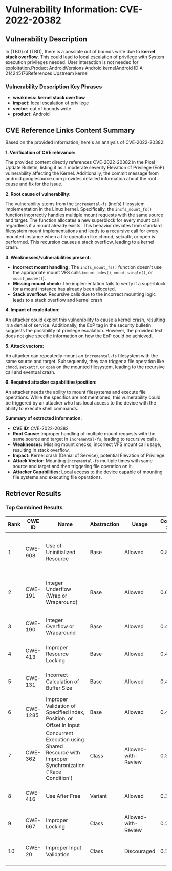 # Vulnerability Information: CVE-2022-20382

## Vulnerability Description
In (TBD) of (TBD), there is a possible out of bounds write due to **kernel stack overflow**. This could lead to local escalation of privilege with System execution privileges needed. User interaction is not needed for exploitation.Product AndroidVersions Android kernelAndroid ID A-214245176References Upstream kernel

### Vulnerability Description Key Phrases
- **weakness:** **kernel stack overflow**
- **impact:** local escalation of privilege
- **vector:** out of bounds write
- **product:** Android

## CVE Reference Links Content Summary
Based on the provided information, here's an analysis of CVE-2022-20382:

**1. Verification of CVE relevance:**

The provided content directly references CVE-2022-20382 in the Pixel Update Bulletin, listing it as a moderate severity Elevation of Privilege (EoP) vulnerability affecting the Kernel. Additionally, the commit message from android.googlesource.com provides detailed information about the root cause and fix for the issue.

**2. Root cause of vulnerability:**

The vulnerability stems from the `incremental-fs` (incfs) filesystem implementation in the Linux kernel. Specifically, the `incfs_mount_fs()` function incorrectly handles multiple mount requests with the same source and target. The function allocates a new superblock for every mount call regardless if a mount already exists. This behavior deviates from standard filesystem mount implementations and leads to a recursive call for every mounted instance when a file operation like chmod, setxattr, or open is performed. This recursion causes a stack overflow, leading to a kernel crash.

**3. Weaknesses/vulnerabilities present:**

*   **Incorrect mount handling:** The `incfs_mount_fs()` function doesn't use the appropriate mount VFS calls (`mount_bdev()`, `mount_single()`, or `mount_nodev()`).
*   **Missing mount check:** The implementation fails to verify if a superblock for a mount instance has already been allocated.
*   **Stack overflow:** Recursive calls due to the incorrect mounting logic leads to a stack overflow and kernel crash

**4. Impact of exploitation:**

An attacker could exploit this vulnerability to cause a kernel crash, resulting in a denial of service. Additionally, the EoP tag in the security bulletin suggests the possibility of privilege escalation. However, the provided text does not give specific information on how the EoP could be achieved.

**5. Attack vectors:**

An attacker can repeatedly mount an `incremental-fs` filesystem with the same source and target. Subsequently, they can trigger a file operation like `chmod`, `setxattr`, or `open` on the mounted filesystem, leading to the recursive call and eventual crash.

**6. Required attacker capabilities/position:**

An attacker needs the ability to mount filesystems and execute file operations. While the specifics are not mentioned, this vulnerability could be triggered by an attacker who has local access to the device with the ability to execute shell commands.

**Summary of extracted information:**
*   **CVE ID:** CVE-2022-20382
*   **Root Cause:** Improper handling of multiple mount requests with the same source and target in `incremental-fs`, leading to recursive calls.
*   **Weaknesses:** Missing mount checks, incorrect VFS mount call usage, resulting in stack overflow.
*   **Impact:** Kernel crash (Denial of Service), potential Elevation of Privilege.
*   **Attack Vector:** Mounting `incremental-fs` multiple times with same source and target and then triggering file operation on it.
*   **Attacker Capabilities:** Local access to the device capable of mounting file systems and executing file operations.

## Retriever Results

### Top Combined Results

| Rank | CWE ID | Name | Abstraction | Usage | Combined Score | Retrievers | Individual Scores |
|------|--------|------|-------------|-------|---------------|------------|-------------------|
| 1 | CWE-908 | Use of Uninitialized Resource | Base | Allowed | 0.8263 | dense, sparse, graph | dense: 0.609, sparse: 0.287, graph: 1.000 |
| 2 | CWE-191 | Integer Underflow (Wrap or Wraparound) | Base | Allowed | 0.6638 | dense, sparse, graph | dense: 0.615, sparse: 0.280, graph: 0.548 |
| 3 | CWE-190 | Integer Overflow or Wraparound | Base | Allowed | 0.4531 | dense, sparse | dense: 0.604, sparse: 0.264 |
| 4 | CWE-413 | Improper Resource Locking | Base | Allowed | 0.4514 | dense, sparse | dense: 0.594, sparse: 0.269 |
| 5 | CWE-131 | Incorrect Calculation of Buffer Size | Base | Allowed | 0.4486 | dense, sparse | dense: 0.582, sparse: 0.275 |
| 6 | CWE-1285 | Improper Validation of Specified Index, Position, or Offset in Input | Base | Allowed | 0.4436 | dense, sparse | dense: 0.609, sparse: 0.243 |
| 7 | CWE-362 | Concurrent Execution using Shared Resource with Improper Synchronization ('Race Condition') | Class | Allowed-with-Review | 0.3750 | dense, sparse, graph | dense: 0.612, sparse: 0.286, graph: 0.471 |
| 8 | CWE-416 | Use After Free | Variant | Allowed | 0.3739 | sparse, graph | sparse: 0.253, graph: 0.729 |
| 9 | CWE-667 | Improper Locking | Class | Allowed-with-Review | 0.2854 | dense, sparse | dense: 0.612, sparse: 0.314 |
| 10 | CWE-20 | Improper Input Validation | Class | Discouraged | 0.1997 | dense, sparse | dense: 0.588, sparse: 0.265 |

